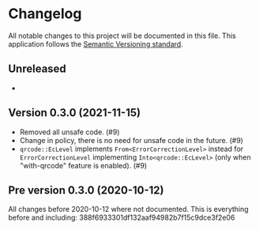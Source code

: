 # Changelog
All notable changes to this project will be documented in this file.
This application follows the [Semantic Versioning standard](https://semver.org/).

## Unreleased
- 

## Version 0.3.0 (2021-11-15)
- Removed all unsafe code. (#9)
- Change in policy, there is no need for unsafe code in the future. (#9)
- `qrcode::EcLevel` implements `From<ErrorCorrectionLevel>` instead for
`ErrorCorrectionLevel` implementing `Into<qrcode::EcLevel>`
(only when "with-qrcode" feature is enabled). (#9)

## Pre version 0.3.0 (2020-10-12)
All changes before 2020-10-12 where not documented.
This is everything before and including: 388f6933301df132aaf94982b7f15c9dce3f2e06